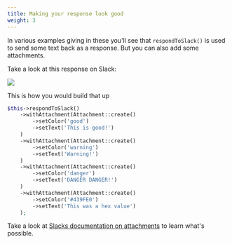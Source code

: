 ```yaml
---
title: Making your response look good
weight: 3
---
```


In various examples giving in these you'll see that `respondToSlack()` is used to send some text back as a response. But you can also add some attachments.

Take a look at this response on Slack:

<img src="../../images/attachments.png">

This is how you would build that up

```php
$this->respondToSlack()
    ->withAttachment(Attachment::create()
        ->setColor('good')
        ->setText('This is good!')
    )
    ->withAttachment(Attachment::create()
        ->setColor('warning')
        ->setText('Warning!')
    )
    ->withAttachment(Attachment::create()
        ->setColor('danger')
        ->setText('DANGER DANGER!')
    )
    ->withAttachment(Attachment::create()
        ->setColor('#439FE0')
        ->setText('This was a hex value')
    );
```

Take a look at [Slacks documentation on attachments](https://api.slack.com/docs/message-attachments) to learn what's possible.

